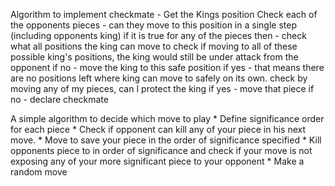 

Algorithm to implement checkmate -
 Get the Kings position
 Check each of the opponents pieces - can they move to this position in a single step (including opponents king)
 if it is true for any of the pieces then -
    check what all positions the king can move to
        check if moving to all of these possible king's positions, the king would still be under attack from the opponent
            if no - move the king to this safe position
            if yes - that means there are no positions left where king can move to safely on its own.
        check by moving any of my pieces, can I protect the king
            if yes - move that piece
            if no - declare checkmate



A simple algorithm to decide which move to play
    * Define significance order for each piece
    * Check if opponent can kill any of your piece in his next move.
    * Move to save your piece in the order of significance specified
    * Kill opponents piece to in order of significance and check if your move is not exposing any of your more significant piece to your opponent
    * Make a random move


